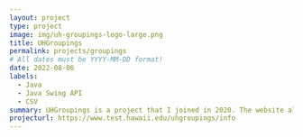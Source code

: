 ```yaml
---
layout: project
type: project
image: img/uh-groupings-logo-large.png
title: UHGroupings
permalink: projects/groupings
# All dates must be YYYY-MM-DD format!
date: 2022-08-06
labels:
  - Java
  - Java Swing API
  - CSV
summary: UHGroupings is a project that I joined in 2020. The website allows you to create, organize, and manage a group of people associated with the University of Hawaii. Members can be grouped by their emails, roles, lists that they belong to, and much more. A owner of a grouping can allow users to either be included or excluded from a grouping based on their relevance to the group and members can opt out of groups if they are no longer want to be affiliated with the group.
projecturl: https://www.test.hawaii.edu/uhgroupings/info
---
```

